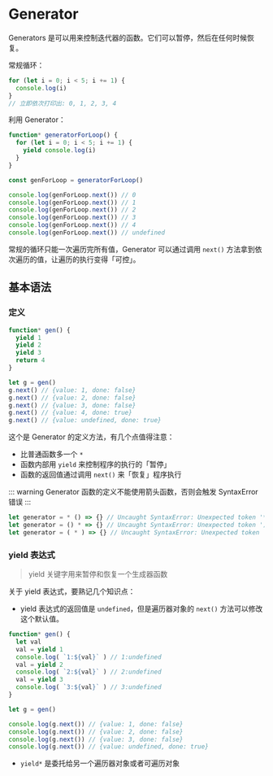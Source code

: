 # Generator

Generators 是可以用来控制迭代器的函数。它们可以暂停，然后在任何时候恢复。

常规循环：

```javascript
for (let i = 0; i < 5; i += 1) {
  console.log(i)
}
// 立即依次打印出: 0, 1, 2, 3, 4 
```

利用 Generator：

```javascript
function* generatorForLoop() {
  for (let i = 0; i < 5; i += 1) {
    yield console.log(i)
  }
}

const genForLoop = generatorForLoop()

console.log(genForLoop.next()) // 0
console.log(genForLoop.next()) // 1
console.log(genForLoop.next()) // 2
console.log(genForLoop.next()) // 3
console.log(genForLoop.next()) // 4
console.log(genForLoop.next()) // undefined
```

常规的循环只能一次遍历完所有值，Generator 可以通过调用 `next()` 方法拿到依次遍历的值，让遍历的执行变得「可控」。

## 基本语法

### 定义

```javascript
function* gen() {
  yield 1
  yield 2
  yield 3
  return 4
}

let g = gen()
g.next() // {value: 1, done: false}
g.next() // {value: 2, done: false}
g.next() // {value: 3, done: false}
g.next() // {value: 4, done: true}
g.next() // {value: undefined, done: true}
```

这个是 Generator 的定义方法，有几个点值得注意：

* 比普通函数多一个 `*`
* 函数内部用 `yield` 来控制程序的执行的「暂停」
* 函数的返回值通过调用 `next()` 来「恢复」程序执行

::: warning
Generator 函数的定义不能使用箭头函数，否则会触发 SyntaxError 错误
:::

```javascript
let generator = * () => {} // Uncaught SyntaxError: Unexpected token '*'
let generator = () * => {} // Uncaught SyntaxError: Unexpected token ')'
let generator = ( * ) => {} // Uncaught SyntaxError: Unexpected token '*'
```

### yield 表达式

> yield 关键字用来暂停和恢复一个生成器函数

关于 yield 表达式，要熟记几个知识点：

* yield 表达式的返回值是 `undefined`，但是遍历器对象的 `next()` 方法可以修改这个默认值。

```javascript
function* gen() {
  let val
  val = yield 1
  console.log( `1:${val}` ) // 1:undefined
  val = yield 2
  console.log( `2:${val}` ) // 2:undefined
  val = yield 3
  console.log( `3:${val}` ) // 3:undefined
}

let g = gen()

console.log(g.next()) // {value: 1, done: false}
console.log(g.next()) // {value: 2, done: false}
console.log(g.next()) // {value: 3, done: false}
console.log(g.next()) // {value: undefined, done: true}
```

* `yield*` 是委托给另一个遍历器对象或者可遍历对象